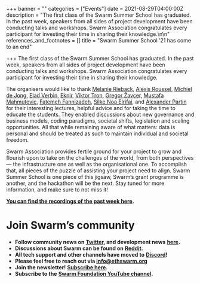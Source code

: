 +++
banner = ""
categories = ["Events"]
date = 2021-08-29T04:00:00Z
description = "The first class of the Swarm Summer School has graduated. In the past week, speakers from all sides of project development have been conducting talks and workshops. Swarm Association congratulates every participant for investing their time in sharing their knowledge.\n\n"
references_and_footnotes = []
title = "Swarm Summer School ’21 has come to an end"

+++
The first class of the Swarm Summer School has graduated. In the past week, speakers from all sides of project development have been conducting talks and workshops. Swarm Association congratulates every participant for investing their time in sharing their knowledge.

The organisers would like to thank [Melanie Rieback](https://www.linkedin.com/in/mrieback/?originalSubdomain=nl), [Alexis Roussel](https://www.linkedin.com/in/alexis-roussel-01993143/), [Michiel de Jong](https://www.linkedin.com/in/michielbdejong/), [Elad Verbin](https://www.linkedin.com/in/elad-verbin/), [Eknir](https://twitter.com/EknirNL), [Viktor Tron](https://twitter.com/zeligf), [Gregor Žavcer](https://twitter.com/jssr), [Mustafa Mahmutovic](https://www.linkedin.com/in/mustafa-mahmutovic/), [Fatemeh Fannizadeh](https://twitter.com/Fatalmeh), [Silke Noa Elrifai](https://twitter.com/silkenoa), and [Alexander Partin](https://www.linkedin.com/in/alexander-partin-22786623/) for their interesting lectures, helpful advice and for taking the time to educate the students. They enabled discussions about new governance and business models, coding paradigms, societal shifts, legislation and scaling opportunities. All that while remaining aware of what matters: data is personal and should be treated as such to maintain individual and societal freedom.

Swarm Association provides fertile ground for your project to grow and flourish upon to take on the challenges of the world, from both perspectives — the infrastructure one as well as the organisational one. To accomplish that, all pieces of the puzzle of assisting your project need to align. Swarm Summer School is one piece of this jigsaw, Swarm’s grant programme is another, and the hackathon will be the next. Stay tuned for more information, and make sure to not miss it!

[**You can find the recordings of the past week here**](https://www.youtube.com/watch?v=J4UpfO-yedc&list=PL6fQnFAjtuY-t9UhPHaDCv7wbb7fFP266)**.**

# Join Swarm’s community

* **Follow community news on** [**Twitter**](https://twitter.com/ethswarmhive)**, and development news** [**here**](https://twitter.com/ethswarm)**.**
* **Discussions about Swarm can be found on** [**Reddit**](https://www.reddit.com/r/ethswarm/)**.**
* **All tech support and other channels have moved to** [**Discord**](https://discord.gg/wdghaQsGq5)**!**
* **Please feel free to reach out via info@ethswarm.org**
* **Join the newsletter!** [**Subscribe here**](https://www.ethswarm.org/newsletter.html)**.**
* **Subscribe to the** [**Swarm Foundation YouTube channel**](https://www.youtube.com/channel/UCu6ywn9MTqdREuE6xuRkskA/videos)**.**